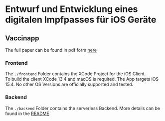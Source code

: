 # Entwurf und Entwicklung eines digitalen Impfpasses für iOS Geräte
## Vaccinapp

The full paper can be found in pdf form [here](./Vaccinapp.pdf)

### Frontend  

The `./frontend` Folder contains the XCode Project for the iOS Client.  
To build the client XCode 13.4 and macOS is required. 
The App targets iOS 15.4. No other OS Versions are officially supported and tested.


### Backend  

The `./backend` Folder contains the serverless Backend.
More details can be found in the [README](./backend/README.md)
